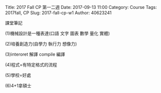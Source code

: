 Title: 2017 Fall CP 第一二週
Date: 2017-09-13 11:00
Category: Course
Tags: 2017fall, CP
Slug: 2017-fall-cp-w1
Author: 40623241



<!-- PELICAN_END_SUMMARY -->


課堂筆記


(1)機械設計是一種表達(口語 文字 圖表 數學 量化 實體)

(2)培養創造力(自學力 執行力 想像力)

(3)interoret  解譯
    compile   編譯 

(4)程式=有特定格式的流程

(5)學校=好處

(6)4+1拿碩士   
    

